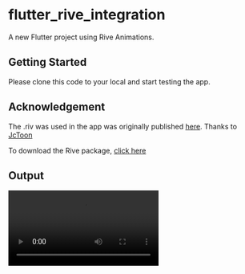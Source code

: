 # flutter_rive_integration

A new Flutter project using Rive Animations.

## Getting Started

Please clone this code to your local and start testing the app.

## Acknowledgement

The .riv was used in the app was originally published [here](https://rive.app/community/2244-7248-animated-login-character/). Thanks to [JcToon](https://rive.app/@JcToon/)

To download the Rive package, [click here](https://pub.dev/packages/rive)

## Output

![alt text](https://user-images.githubusercontent.com/14884575/201464587-862567d2-7010-4cef-abdb-f72418a85502.mp4)
